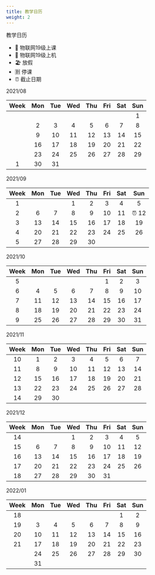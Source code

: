```yaml
---
title: 教学日历
weight: 2
---
```


教学日历

- 🔴 物联网19级上课
- 🧰 物联网19级上机
- 🏖️ 放假
- 🈹 停课
- ⏰ 截止日期

2021/08

|Week|Mon|Tue|Wed|Thu|Fri|Sat|Sun|
|:-:|:-:|:-:|:-:|:-:|:-:|:-:|:-:|
| | | | | | | |1|
| |2|3|4|5|6|7|8|
| |9|10|11|12|13|14|15|
| |16|17|18|19|20|21|22|
| |23|24|25|26|27|28|29|
|1|30|31|

2021/09

|Week|Mon|Tue|Wed|Thu|Fri|Sat|Sun|
|:-:|:-:|:-:|:-:|:-:|:-:|:-:|:-:|
|1| | |1|2|3|4|5|
|2|6|7|8|9|10|11|⏰ 12|
|3|13|14|15|16|17|18|19|
|4|20|21|22|23|24|25|26|
|5|27|28|29|30|

2021/10

|Week|Mon|Tue|Wed|Thu|Fri|Sat|Sun|
|:-:|:-:|:-:|:-:|:-:|:-:|:-:|:-:|
|5| | | | |1|2|3|
|6|4|5|6|7|8|9|10|
|7|11|12|13|14|15|16|17|
|8|18|19|20|21|22|23|24|
|9|25|26|27|28|29|30|31|

2021/11

|Week|Mon|Tue|Wed|Thu|Fri|Sat|Sun|
|:-:|:-:|:-:|:-:|:-:|:-:|:-:|:-:|
|10|1|2|3|4|5|6|7|
|11|8|9|10|11|12|13|14|
|12|15|16|17|18|19|20|21|
|13|22|23|24|25|26|27|28|
|14|29|30|

2021/12

|Week|Mon|Tue|Wed|Thu|Fri|Sat|Sun|
|:-:|:-:|:-:|:-:|:-:|:-:|:-:|:-:|
|14| | |1|2|3|4|5|
|15|6|7|8|9|10|11|12|
|16|13|14|15|16|17|18|19|
|17|20|21|22|23|24|25|26|
|18|27|28|29|30|31|

2022/01

|Week|Mon|Tue|Wed|Thu|Fri|Sat|Sun|
|:-:|:-:|:-:|:-:|:-:|:-:|:-:|:-:|
|18| | | | | |1|2|
|19|3|4|5|6|7|8|9|
|20|10|11|12|13|14|15|16|
|21|17|18|19|20|21|22|23|
| |24|25|26|27|28|29|30|
| |31|